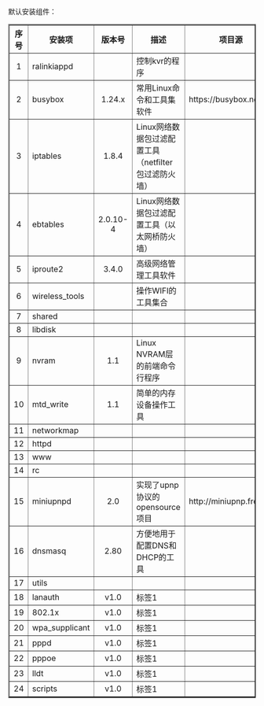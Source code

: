默认安装组件：
<table border="2" >
	<tr>
		<th colspan="1" align="center">序号</th>
		<th colspan="1" >安装项</th>
		<th colspan="1" >版本号</th>
		<th colspan="1" >描述</th>
		<th colspan="1" >项目源</th>
	</tr>
	<tr>
		<td align=center>1</td>
		<td align=left>ralinkiappd</td>
		<td align=center></td>
		<td align=left>控制kvr的程序</td>
		<td align=left></td>
	</tr>
	<tr>
		<td align=center>2</td>
		<td align=left>busybox</td>
		<td align=center>1.24.x</td>
		<td align=left>常用Linux命令和工具集软件</td>
		<td align=left>https://busybox.net/</td>
	</tr>
	<tr>
		<td align=center>3</td>
		<td align=left>iptables</td>
		<td align=center>1.8.4</td>
		<td align=left>Linux网络数据包过滤配置工具（netfilter包过滤防火墙）</td>
		<td align=left></td>
	</tr>
	<tr>
		<td align=center>4</td>
		<td align=left>ebtables</td>
		<td align=center>2.0.10-4</td>
		<td align=left>Linux网络数据包过滤配置工具（以太网桥防火墙）</td>
		<td align=left></td>
	</tr>
	<tr>
		<td align=center>5</td>
		<td align=left>iproute2</td>
		<td align=center>3.4.0</td>
		<td align=left>高级网络管理工具软件</td>
		<td align=left></td>
	</tr>
	<tr>
		<td align=center>6</td>
		<td align=left>wireless_tools</td>
		<td align=center></td>
		<td align=left>操作WIFI的工具集合</td>
		<td align=left></td>
	</tr>
	<tr>
		<td align=center>7</td>
		<td align=left>shared</td>
		<td align=center></td>
		<td align=left></td>
		<td align=left></td>
	</tr>
	<tr>
		<td align=center>8</td>
		<td align=left>libdisk</td>
		<td align=center></td>
		<td align=left></td>
		<td align=left></td>
	</tr>
	<tr>
		<td align=center>9</td>
		<td align=left>nvram</td>
		<td align=center>1.1</td>
		<td align=left>Linux NVRAM层的前端命令行程序</td>
		<td align=left></td>
	</tr>
	<tr>
		<td align=center>10</td>
		<td align=left>mtd_write</td>
		<td align=center>1.1</td>
		<td align=left>简单的内存设备操作工具</td>
		<td align=left></td>
	</tr>
	<tr>
		<td align=center>11</td>
		<td align=left>networkmap</td>
		<td align=center></td>
		<td align=left></td>
		<td align=left></td>
	</tr>
	<tr>
		<td align=center>12</td>
		<td align=left>httpd</td>
		<td align=center></td>
		<td align=left></td>
		<td align=left></td>
	</tr>
	<tr>
		<td align=center>13</td>
		<td align=left>www</td>
		<td align=center></td>
		<td align=left></td>
		<td align=left></td>
	</tr>
	<tr>
		<td align=center>14</td>
		<td align=left>rc</td>
		<td align=center></td>
		<td align=left></td>
		<td align=left></td>
	</tr>
	<tr>
		<td align=center>15</td>
		<td align=left>miniupnpd</td>
		<td align=center>2.0</td>
		<td align=left>实现了upnp协议的opensource项目</td>
		<td align=left>http://miniupnp.free.fr/</td>
	</tr>
	<tr>
		<td align=center>16</td>
		<td align=left>dnsmasq</td>
		<td align=center>2.80</td>
		<td align=left>方便地用于配置DNS和DHCP的工具</td>
		<td align=left></td>
	</tr>
	<tr>
		<td align=center>17</td>
		<td align=left>utils</td>
		<td align=center></td>
		<td align=left></td>
		<td align=left></td>
	</tr>
	<tr>
		<td align=center>18</td>
		<td align=left>lanauth</td>
		<td align=center>v1.0</td>
		<td align=left>标签1</td>
		<td align=left></td>
	</tr>
	<tr>
		<td align=center>19</td>
		<td align=left>802.1x</td>
		<td align=center>v1.0</td>
		<td align=left>标签1</td>
		<td align=left></td>
	</tr>
	<tr>
		<td align=center>20</td>
		<td align=left>wpa_supplicant</td>
		<td align=center>v1.0</td>
		<td align=left>标签1</td>
		<td align=left></td>
	</tr>
	<tr>
		<td align=center>21</td>
		<td align=left>pppd</td>
		<td align=center>v1.0</td>
		<td align=left>标签1</td>
		<td align=left></td>
	</tr>
	<tr>
		<td align=center>22</td>
		<td align=left>pppoe</td>
		<td align=center>v1.0</td>
		<td align=left>标签1</td>
		<td align=left></td>
	</tr>
	<tr>
		<td align=center>23</td>
		<td align=left>lldt</td>
		<td align=center>v1.0</td>
		<td align=left>标签1</td>
		<td align=left></td>
	</tr>
	<tr>
		<td align=center>24</td>
		<td align=left>scripts</td>
		<td align=center>v1.0</td>
		<td align=left>标签1</td>
		<td align=left></td>
	</tr>
</table>
